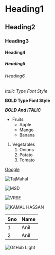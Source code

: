 # Heading1
## Heading2
### Heading3
#### Heading4
##### Heading5
###### Heading6
*Italic Type Font Style*

**BOLD Type Font Style**

***BOLD And ITALIC***

* Fruits
  * Apple
  * Mango
  * Banana
1. Vegetables
   1. Onions
   2. Potato
   3. Tomato

[Google](https://www.google.com/)

![TajMahal](https://th-thumbnailer.cdn-si-edu.com/CbddkFFO3OB80rRz83Iiuf-Z0FY=/1000x750/filters:no_upscale():focal(1471x1061:1472x1062)/https://tf-cmsv2-smithsonianmag-media.s3.amazonaws.com/filer/b6/30/b630b48b-7344-4661-9264-186b70531bdc/istock-478831658.jpg)

![MSD](https://pbs.twimg.com/profile_images/1216235772396724224/vfKrKTN8_400x400.jpg)

![VRSE](https://educationiconnect.com/college/wp-content/uploads/2020/04/VELAGAPUDI-RAMAKRISHNA-SIDDHARTHA-ENGINEERING-COLLEGE-Admission-Fee.jpg)

![KAMAL HASSAN](https://c.tenor.com/8FvOfAMXQ0YAAAAd/ene-ee-nagaraniki-emaindi.gif)

Sno|Name
----|----
1|Anil
2|Anil

![GitHub Light](https://github.com/github-light.png#gh-dark-mode-only)
